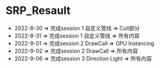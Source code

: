 # SRP_Resault
- 2022-8-30 => 完成session 1 自定义管线 => Cull部分
- 2022-8-31 => 完成session 1 自定义管线 => 所有内容
- 2022-9-01 => 完成session 2 DrawCall => GPU Instancing
- 2022-9-02 => 完成session 2 DrawCall => 所有内容
- 2022-9-06 => 完成session 3 Direction Light => 所有内容
